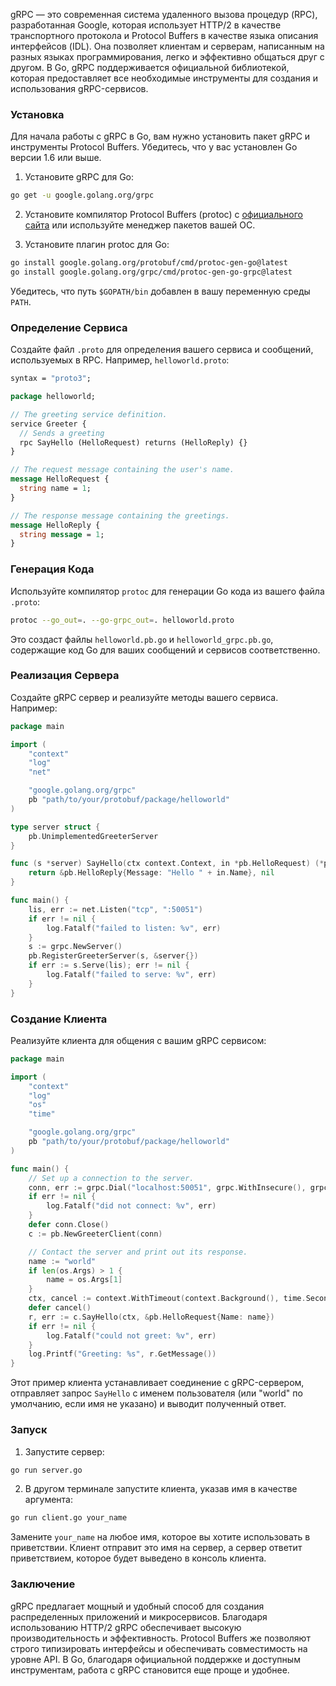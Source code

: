 gRPC — это современная система удаленного вызова процедур (RPC), разработанная Google, которая использует HTTP/2 в качестве транспортного протокола и Protocol Buffers в качестве языка описания интерфейсов (IDL). Она позволяет клиентам и серверам, написанным на разных языках программирования, легко и эффективно общаться друг с другом. В Go, gRPC поддерживается официальной библиотекой, которая предоставляет все необходимые инструменты для создания и использования gRPC-сервисов.

### Установка

Для начала работы с gRPC в Go, вам нужно установить пакет gRPC и инструменты Protocol Buffers. Убедитесь, что у вас установлен Go версии 1.6 или выше.

1. Установите gRPC для Go:
```bash
go get -u google.golang.org/grpc
```

2. Установите компилятор Protocol Buffers (protoc) с [официального сайта](https://developers.google.com/protocol-buffers) или используйте менеджер пакетов вашей ОС.

3. Установите плагин protoc для Go:
```bash
go install google.golang.org/protobuf/cmd/protoc-gen-go@latest
go install google.golang.org/grpc/cmd/protoc-gen-go-grpc@latest
```

Убедитесь, что путь `$GOPATH/bin` добавлен в вашу переменную среды `PATH`.

### Определение Сервиса

Создайте файл `.proto` для определения вашего сервиса и сообщений, используемых в RPC. Например, `helloworld.proto`:

```protobuf
syntax = "proto3";

package helloworld;

// The greeting service definition.
service Greeter {
  // Sends a greeting
  rpc SayHello (HelloRequest) returns (HelloReply) {}
}

// The request message containing the user's name.
message HelloRequest {
  string name = 1;
}

// The response message containing the greetings.
message HelloReply {
  string message = 1;
}
```

### Генерация Кода

Используйте компилятор `protoc` для генерации Go кода из вашего файла `.proto`:

```bash
protoc --go_out=. --go-grpc_out=. helloworld.proto
```

Это создаст файлы `helloworld.pb.go` и `helloworld_grpc.pb.go`, содержащие код Go для ваших сообщений и сервисов соответственно.

### Реализация Сервера

Создайте gRPC сервер и реализуйте методы вашего сервиса. Например:

```go
package main

import (
    "context"
    "log"
    "net"

    "google.golang.org/grpc"
    pb "path/to/your/protobuf/package/helloworld"
)

type server struct {
    pb.UnimplementedGreeterServer
}

func (s *server) SayHello(ctx context.Context, in *pb.HelloRequest) (*pb.HelloReply, error) {
    return &pb.HelloReply{Message: "Hello " + in.Name}, nil
}

func main() {
    lis, err := net.Listen("tcp", ":50051")
    if err != nil {
        log.Fatalf("failed to listen: %v", err)
    }
    s := grpc.NewServer()
    pb.RegisterGreeterServer(s, &server{})
    if err := s.Serve(lis); err != nil {
        log.Fatalf("failed to serve: %v", err)
    }
}
```

### Создание Клиента

Реализуйте клиента для общения с вашим gRPC сервисом:

```go
package main

import (
    "context"
    "log"
    "os"
    "time"

    "google.golang.org/grpc"
    pb "path/to/your/protobuf/package/helloworld"
)

func main() {
    // Set up a connection to the server.
    conn, err := grpc.Dial("localhost:50051", grpc.WithInsecure(), grpc.WithBlock())
    if err != nil {
        log.Fatalf("did not connect: %v", err)
    }
    defer conn.Close()
    c := pb.NewGreeterClient(conn)

    // Contact the server and print out its response.
    name := "world"
    if len(os.Args) > 1 {
        name = os.Args[1]
    }
    ctx, cancel := context.WithTimeout(context.Background(), time.Second)
    defer cancel()
    r, err := c.SayHello(ctx, &pb.HelloRequest{Name: name})
    if err != nil {
        log.Fatalf("could not greet: %v", err)
    }
    log.Printf("Greeting: %s", r.GetMessage())
}
```

Этот пример клиента устанавливает соединение с gRPC-сервером, отправляет запрос `SayHello` с именем пользователя (или "world" по умолчанию, если имя не указано) и выводит полученный ответ.

### Запуск

1. Запустите сервер:
```bash
go run server.go
```
2. В другом терминале запустите клиента, указав имя в качестве аргумента:
```bash
go run client.go your_name
```
Замените `your_name` на любое имя, которое вы хотите использовать в приветствии. Клиент отправит это имя на сервер, а сервер ответит приветствием, которое будет выведено в консоль клиента.

### Заключение

gRPC предлагает мощный и удобный способ для создания распределенных приложений и микросервисов. Благодаря использованию HTTP/2 gRPC обеспечивает высокую производительность и эффективность. Protocol Buffers же позволяют строго типизировать интерфейсы и обеспечивать совместимость на уровне API. В Go, благодаря официальной поддержке и доступным инструментам, работа с gRPC становится еще проще и удобнее.
